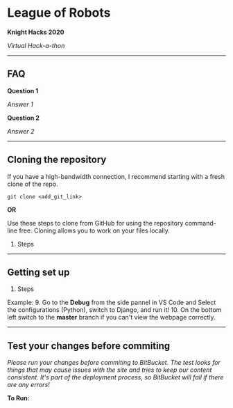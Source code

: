 # League of Robots

**Knight Hacks 2020**

*Virtual Hack-a-thon*

---

## FAQ
	
**Question 1**

*Answer 1*
	
**Question 2**

*Answer 2*

---

## Cloning the repository

If you have a high-bandwidth connection, I recommend starting with a fresh clone of the repo.
	
	git clone <add_git_link>

**OR**

Use these steps to clone from GitHub for using the repository command-line free. Cloning allows you to work on your files locally.

1. Steps

---

## Getting set up

1. Steps
	

Example:
9. Go to the **Debug** from the side pannel in VS Code and Select the configurations (Python), switch to Django, and run it!
10. On the bottom left switch to the **master** branch if you can't view the webpage correctly.

---

## Test your changes before commiting

*Please run your changes before commiting to BitBucket. The test looks for things that may cause issues with the site and tries to keep our content consistent. It's part of the deployment process, so BitBucket will fail if there are any errors!*

**To Run:**
